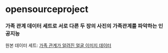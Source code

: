 # opensourceproject

### 가족 관계 데이터 세트로 서로 다른 두 장의 사진의 가족관계를 파악하는 인공지능

원본 데이터 세트: [가족 관계가 알려진 얼굴 이미지 데이터](https://aihub.or.kr/aihubdata/data/view.do?currMenu=115&topMenu=100&aihubDataSe=realm&dataSetSn=528)
